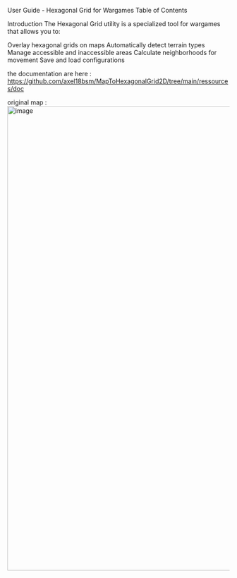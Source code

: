User Guide - Hexagonal Grid for Wargames
Table of Contents



Introduction
The Hexagonal Grid utility is a specialized tool for wargames that allows you to:

Overlay hexagonal grids on maps
Automatically detect terrain types
Manage accessible and inaccessible areas
Calculate neighborhoods for movement
Save and load configurations

the documentation are here : https://github.com/axel18bsm/MapToHexagonalGrid2D/tree/main/ressources/doc


original map  :
<img width="1323" height="1053" alt="image" src="https://github.com/user-attachments/assets/16a682b7-a93c-44b7-b018-ef1185123119" />

